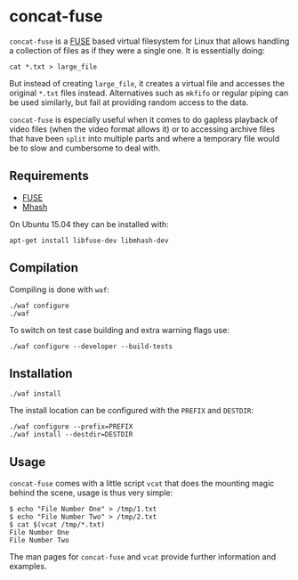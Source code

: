 concat-fuse
===========

`concat-fuse` is a [FUSE](http://fuse.sourceforge.net/) based virtual
filesystem for Linux that allows handling a collection of files as if
they were a single one. It is essentially doing:

    cat *.txt > large_file

But instead of creating `large_file`, it creates a virtual file and
accesses the original `*.txt` files instead. Alternatives such as
`mkfifo` or regular piping can be used similarly, but fail at
providing random access to the data.

`concat-fuse` is especially useful when it comes to do gapless
playback of video files (when the video format allows it) or to
accessing archive files that have been `split` into multiple parts and
where a temporary file would be to slow and cumbersome to deal with.


Requirements
------------

* [FUSE](http://fuse.sourceforge.net/)
* [Mhash](http://mhash.sourceforge.net/)

On Ubuntu 15.04 they can be installed with:

    apt-get install libfuse-dev libmhash-dev


Compilation
-----------

Compiling is done with `waf`:

    ./waf configure
    ./waf

To switch on test case building and extra warning flags use:

    ./waf configure --developer --build-tests


Installation
------------

    ./waf install

The install location can be configured with the `PREFIX` and
`DESTDIR`:

    ./waf configure --prefix=PREFIX
    ./waf install --destdir=DESTDIR


Usage
-----

`concat-fuse` comes with a little script `vcat` that does the mounting
magic behind the scene, usage is thus very simple:

    $ echo "File Number One" > /tmp/1.txt
    $ echo "File Number Two" > /tmp/2.txt
    $ cat $(vcat /tmp/*.txt)
    File Number One
    File Number Two

The man pages for `concat-fuse` and `vcat` provide further information
and examples.
